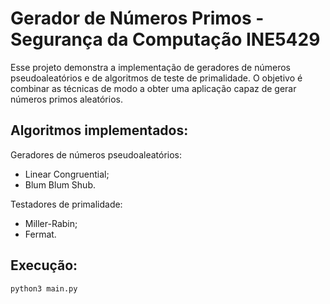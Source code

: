 # Gerador de Números Primos - Segurança da Computação INE5429 
Esse projeto demonstra a implementação de geradores de números pseudoaleatórios e de algoritmos de teste de primalidade. O objetivo é combinar as técnicas de modo a obter uma aplicação capaz de gerar números primos aleatórios.

## Algoritmos implementados:
Geradores de números pseudoaleatórios: 
- Linear Congruential;
- Blum Blum Shub.

Testadores de primalidade: 
- Miller-Rabin;
- Fermat.

## Execução:
```
python3 main.py
```
